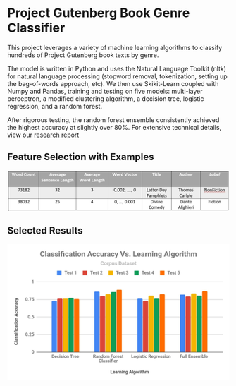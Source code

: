 # Project Gutenberg Book Genre Classifier

This project leverages a variety of machine learning algorithms to classify hundreds of Project Gutenberg book texts by genre.

The model is written in Python and uses the Natural Language Toolkit (nltk) for natural language processing (stopword removal, tokenization, setting up the bag-of-words approach, etc). We then use Skikit-Learn coupled with Numpy and Pandas, training and testing on five models: multi-layer perceptron, a modified clustering algorithm, a decision tree, logistic regression, and a random forest.

After rigorous testing, the random forest ensemble consistently achieved the highest accuracy at slightly over 80%. For extensive technical details, view our [research report](doc/ResearchProject.pdf)

## Feature Selection with Examples
![examples](data-visualizations/Table1.JPG)

## Selected Results
![data visualization](data-visualizations/Figure4.JPG)
